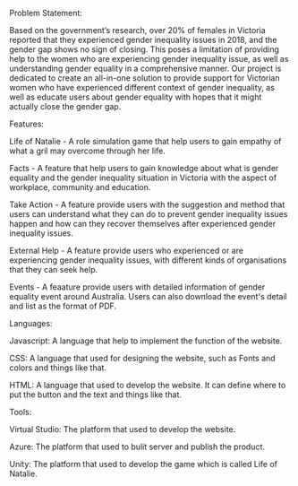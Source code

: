 Problem Statement:

Based on the government’s research, over 20% of females in Victoria reported that they experienced gender inequality issues in 2018, and the gender gap shows no sign of closing. This poses a limitation of providing help to the women who are experiencing gender inequality issue, as well as understanding gender equality in a comprehensive manner. Our project is dedicated to create an all-in-one solution to provide support for Victorian women who have experienced different context of gender inequality, as well as educate users about gender equality with hopes that it might actually close the gender gap.

Features:

Life of Natalie - A role simulation game that help users to gain empathy of what a gril may overcome through her life.

Facts - A feature that help users to gain knowledge about what is gender equality and the gender inequality situation in Victoria with the aspect of workplace, community and education.

Take Action - A feature provide users with the suggestion and method that users can understand what they can do to prevent gender inequality issues happen and how can they recover themselves after experienced gender inequality issues.

External Help - A feature provide users who experienced or are experiencing gender inequality issues, with different kinds of organisations that they can seek help.

Events - A feaature provide users with detailed information of gender equality event around Australia. Users can also download the event's detail and list as the format of PDF.

Languages:

Javascript: A language that help to implement the function of the website.

CSS: A language that used for designing the website, such as Fonts and colors and things like that.

HTML: A language that used to develop the website. It can define where to put the button and the text and things like that.

Tools:

Virtual Studio: The platform that used to develop the website.

Azure: The platform that used to bulit server and publish the product.

Unity: The platform that used to develop the game which is called Life of Natalie. 
